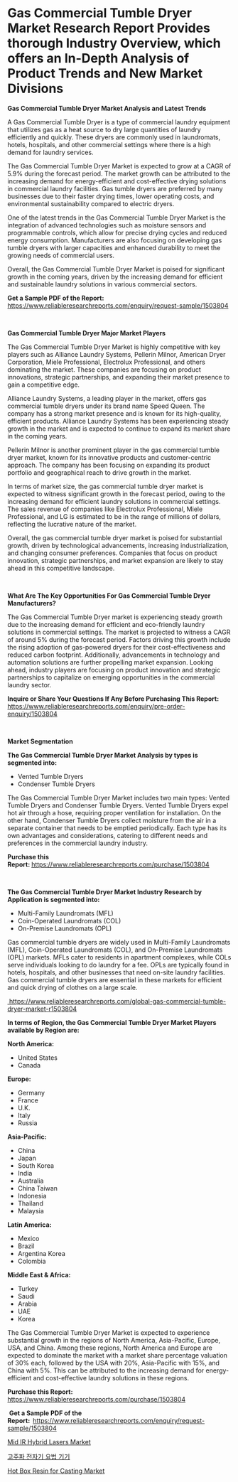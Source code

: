 <p><h1>Gas Commercial Tumble Dryer Market Research Report Provides thorough Industry Overview, which offers an In-Depth Analysis of Product Trends and New Market Divisions</h1></p><p><strong>Gas Commercial Tumble Dryer Market Analysis and Latest Trends</strong></p>
<p><p>A Gas Commercial Tumble Dryer is a type of commercial laundry equipment that utilizes gas as a heat source to dry large quantities of laundry efficiently and quickly. These dryers are commonly used in laundromats, hotels, hospitals, and other commercial settings where there is a high demand for laundry services.</p><p>The Gas Commercial Tumble Dryer Market is expected to grow at a CAGR of 5.9% during the forecast period. The market growth can be attributed to the increasing demand for energy-efficient and cost-effective drying solutions in commercial laundry facilities. Gas tumble dryers are preferred by many businesses due to their faster drying times, lower operating costs, and environmental sustainability compared to electric dryers.</p><p>One of the latest trends in the Gas Commercial Tumble Dryer Market is the integration of advanced technologies such as moisture sensors and programmable controls, which allow for precise drying cycles and reduced energy consumption. Manufacturers are also focusing on developing gas tumble dryers with larger capacities and enhanced durability to meet the growing needs of commercial users.</p><p>Overall, the Gas Commercial Tumble Dryer Market is poised for significant growth in the coming years, driven by the increasing demand for efficient and sustainable laundry solutions in various commercial sectors.</p></p>
<p><strong>Get a Sample PDF of the Report:&nbsp;</strong> <a href="https://www.reliableresearchreports.com/enquiry/request-sample/1503804">https://www.reliableresearchreports.com/enquiry/request-sample/1503804</a></p>
<p>&nbsp;</p>
<p><strong>Gas Commercial Tumble Dryer Major Market Players</strong></p>
<p><p>The Gas Commercial Tumble Dryer Market is highly competitive with key players such as Alliance Laundry Systems, Pellerin Milnor, American Dryer Corporation, Miele Professional, Electrolux Professional, and others dominating the market. These companies are focusing on product innovations, strategic partnerships, and expanding their market presence to gain a competitive edge.</p><p>Alliance Laundry Systems, a leading player in the market, offers gas commercial tumble dryers under its brand name Speed Queen. The company has a strong market presence and is known for its high-quality, efficient products. Alliance Laundry Systems has been experiencing steady growth in the market and is expected to continue to expand its market share in the coming years.</p><p>Pellerin Milnor is another prominent player in the gas commercial tumble dryer market, known for its innovative products and customer-centric approach. The company has been focusing on expanding its product portfolio and geographical reach to drive growth in the market.</p><p>In terms of market size, the gas commercial tumble dryer market is expected to witness significant growth in the forecast period, owing to the increasing demand for efficient laundry solutions in commercial settings. The sales revenue of companies like Electrolux Professional, Miele Professional, and LG is estimated to be in the range of millions of dollars, reflecting the lucrative nature of the market.</p><p>Overall, the gas commercial tumble dryer market is poised for substantial growth, driven by technological advancements, increasing industrialization, and changing consumer preferences. Companies that focus on product innovation, strategic partnerships, and market expansion are likely to stay ahead in this competitive landscape.</p></p>
<p>&nbsp;</p>
<p><strong>What Are The Key Opportunities For Gas Commercial Tumble Dryer Manufacturers?</strong></p>
<p><p>The Gas Commercial Tumble Dryer market is experiencing steady growth due to the increasing demand for efficient and eco-friendly laundry solutions in commercial settings. The market is projected to witness a CAGR of around 5% during the forecast period. Factors driving this growth include the rising adoption of gas-powered dryers for their cost-effectiveness and reduced carbon footprint. Additionally, advancements in technology and automation solutions are further propelling market expansion. Looking ahead, industry players are focusing on product innovation and strategic partnerships to capitalize on emerging opportunities in the commercial laundry sector.</p></p>
<p><strong>Inquire or Share Your Questions If Any Before Purchasing This Report:</strong> <a href="https://www.reliableresearchreports.com/enquiry/pre-order-enquiry/1503804">https://www.reliableresearchreports.com/enquiry/pre-order-enquiry/1503804</a></p>
<p>&nbsp;</p>
<p><strong>Market Segmentation</strong></p>
<p><strong>The Gas Commercial Tumble Dryer Market Analysis by types is segmented into:</strong></p>
<p><ul><li>Vented Tumble Dryers</li><li>Condenser Tumble Dryers</li></ul></p>
<p><p>The Gas Commercial Tumble Dryer Market includes two main types: Vented Tumble Dryers and Condenser Tumble Dryers. Vented Tumble Dryers expel hot air through a hose, requiring proper ventilation for installation. On the other hand, Condenser Tumble Dryers collect moisture from the air in a separate container that needs to be emptied periodically. Each type has its own advantages and considerations, catering to different needs and preferences in the commercial laundry industry.</p></p>
<p><strong>Purchase this Report:&nbsp;</strong><a href="https://www.reliableresearchreports.com/purchase/1503804">https://www.reliableresearchreports.com/purchase/1503804</a></p>
<p>&nbsp;</p>
<p><strong>The Gas Commercial Tumble Dryer Market Industry Research by Application is segmented into:</strong></p>
<p><ul><li>Multi-Family Laundromats (MFL)</li><li>Coin-Operated Laundromats (COL)</li><li>On-Premise Laundromats (OPL)</li></ul></p>
<p><p>Gas commercial tumble dryers are widely used in Multi-Family Laundromats (MFL), Coin-Operated Laundromats (COL), and On-Premise Laundromats (OPL) markets. MFLs cater to residents in apartment complexes, while COLs serve individuals looking to do laundry for a fee. OPLs are typically found in hotels, hospitals, and other businesses that need on-site laundry facilities. Gas commercial tumble dryers are essential in these markets for efficient and quick drying of clothes on a large scale.</p></p>
<p><a href="https://www.reliableresearchreports.com/global-gas-commercial-tumble-dryer-market-r1503804">&nbsp;https://www.reliableresearchreports.com/global-gas-commercial-tumble-dryer-market-r1503804</a></p>
<p><strong>In terms of Region, the Gas Commercial Tumble Dryer Market Players available by Region are:</strong></p>
<p>
    <p> <strong> North America: </strong>
        <ul>
            <li>United States</li>
            <li>Canada</li>
        </ul>
        </p> 
    <p> <strong> Europe: </strong>
        <ul>
            <li>Germany</li>
            <li>France</li>
            <li>U.K.</li>
            <li>Italy</li>
            <li>Russia</li>
        </ul>
        </p> 
    <p> <strong> Asia-Pacific: </strong>
        <ul>
            <li>China</li>
            <li>Japan</li>
            <li>South Korea</li>
            <li>India</li>
            <li>Australia</li>
            <li>China Taiwan</li>
            <li>Indonesia</li>
            <li>Thailand</li>
            <li>Malaysia</li>
        </ul>
        </p> 
    <p> <strong> Latin America: </strong>
        <ul>
            <li>Mexico</li>
            <li>Brazil</li>
            <li>Argentina Korea</li>
            <li>Colombia</li>
        </ul>
        </p> 
    <p> <strong> Middle East & Africa: </strong>
        <ul>
            <li>Turkey</li>
            <li>Saudi</li>
            <li>Arabia</li>
            <li>UAE</li>
            <li>Korea</li>
        </ul>
    </p>
    </p>
<p><p>The Gas Commercial Tumble Dryer Market is expected to experience substantial growth in the regions of North America, Asia-Pacific, Europe, USA, and China. Among these regions, North America and Europe are expected to dominate the market with a market share percentage valuation of 30% each, followed by the USA with 20%, Asia-Pacific with 15%, and China with 5%. This can be attributed to the increasing demand for energy-efficient and cost-effective laundry solutions in these regions.</p></p>
<p><strong>Purchase this Report: </strong><a href="https://www.reliableresearchreports.com/purchase/1503804">https://www.reliableresearchreports.com/purchase/1503804</a></p>
<p>&nbsp;<strong>Get a Sample PDF of the Report:&nbsp;&nbsp;</strong><a href="https://www.reliableresearchreports.com/enquiry/request-sample/1503804">https://www.reliableresearchreports.com/enquiry/request-sample/1503804</a></p>
<p><strong></strong></p>
<p><p><a href="https://issuu.com/reportprime-2/docs/mid-ir-hybrid-lasers-market-size-20_16b5c98ac6be86">Mid IR Hybrid Lasers Market</a></p><p><a href="https://medium.com/@delaneywill28/%EA%B3%A0%EC%A3%BC%ED%8C%8C-%EC%A0%84%EC%9E%90%EA%B8%B0-%EC%9A%94%EB%B2%95%EA%B8%B0%EA%B8%B0-%EC%8B%9C%EC%9E%A5-%EB%8F%99%ED%96%A5-%EC%8B%9C%EC%9E%A5%EB%8F%99%ED%96%A5-%EC%84%B1%EC%9E%A5-2024%EB%85%84%EB%B6%80%ED%84%B0-2031%EB%85%84%EA%B9%8C%EC%A7%80-%EC%98%88%EC%B8%A1-148d62c22d20">고주파 전자기 요법 기기</a></p><p><a href="https://view.publitas.com/reportprime-1/decoding-hot-box-resin-for-casting-market-metrics-market-share-trends-and-growth-patterns/">Hot Box Resin for Casting Market</a></p></p>
